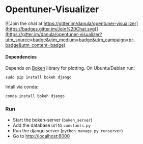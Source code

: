 # Opentuner-Visualizer

[![Join the chat at https://gitter.im/danula/opentuner-visualizer](https://badges.gitter.im/Join%20Chat.svg)](https://gitter.im/danula/opentuner-visualizer?utm_source=badge&utm_medium=badge&utm_campaign=pr-badge&utm_content=badge)

#### Dependencies
Depends on [Bokeh](http://github.com/bokeh/bokeh) library for plotting.
On Ubuntu/Debian run:
```
sudo pip install bokeh django
```

Intall via conda:
```
conda install bokeh django
``` 
### Run
- Start the bokeh-server (`bokeh_server`)
- Add the database url to `constants.py`
- Run the django server (`python manage.py runserver`)
- Go to [http://localhost:8000](http://localhost:8080)
